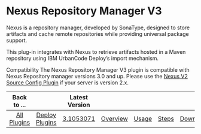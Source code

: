 
Nexus Repository Manager V3
===========================


Nexus is a repository manager, developed by SonaType, designed to store artifacts and cache remote repositories while 
providing universal package support.


This plug-in integrates with Nexus to retrieve artifacts hosted in a Maven 
repository using IBM UrbanCode Deploy’s import mechanism.


Compatibility The Nexus Repository Manager V3 plugin is 
compatible with Nexus Repository manager versions 3.0 and up. Please use the [Nexus V2 Source Config 
Plugin](https://developer.ibm.com/urbancode/plugin/nexus-source-config/) if your server is version 2.x.




|Back to ...||Latest Version|||||
| :---: | :---: | :---: | :---: | :---: | :---: | :---: |
|[All Plugins](../../index.md)|[Deploy Plugins](../README.md)|[3.1053071](https://raw.githubusercontent.com/UrbanCode/IBM-UCD-PLUGINS/main/files/sourceconfig-nexus-v3/sourceconfig-nexus-v3-3.1053071.zip)|[Overview](overview.md)|[Usage](usage.md)|[Steps](steps.md)|[Downloads](downloads.md)|
